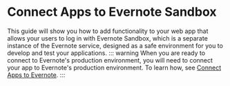 # Connect Apps to Evernote Sandbox
This guide will show you how to add functionality to your web app that allows your users to log in with Evernote Sandbox, which is a separate instance of the Evernote service, designed as a safe environment for you to develop and test your applications.
::: warning
When you are ready to connect to Evernote's production environment, you will need to connect your app to Evernote's production environment. To learn how, see [Connect Apps to Evernote](/connections/social/evernote).
:::
